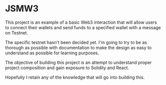 # JSMW3

This project is an example of a basic Web3 interaction that will allow users to connect their wallets and send funds to a specified wallet with a message on Testnet.

The specific testnet hasn't been decided yet. I'm going to try to be as thorough as possible with documentation to make the design as easy to understand as possible for learning purposes.

The objective of building this project is an attempt to understand proper project composition and gain exposure to Solidity and React.

Hopefully I retain any of the knowledge that will go into building this.
